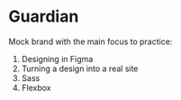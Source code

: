 # Guardian
Mock brand with the main focus to practice:
1. Designing in Figma
2. Turning a design into a real site
3. Sass
4. Flexbox
